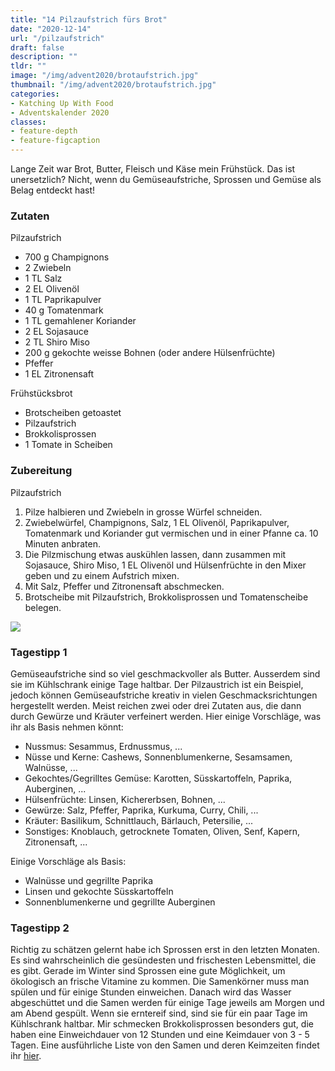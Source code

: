 ```yaml
---
title: "14 Pilzaufstrich fürs Brot"
date: "2020-12-14"
url: "/pilzaufstrich"
draft: false
description: ""
tldr: ""
image: "/img/advent2020/brotaufstrich.jpg"
thumbnail: "/img/advent2020/brotaufstrich.jpg"
categories:
- Katching Up With Food
- Adventskalender 2020
classes: 
- feature-depth
- feature-figcaption
---
```

Lange Zeit war Brot, Butter, Fleisch und Käse mein Frühstück. Das ist unersetzlich? Nicht, wenn du Gemüseaufstriche, Sprossen und Gemüse als Belag entdeckt hast!

<!--more-->

### Zutaten

Pilzaufstrich
- 700 g Champignons
- 2 Zwiebeln
- 1 TL Salz
- 2 EL Olivenöl
- 1 TL Paprikapulver
- 40 g Tomatenmark
- 1 TL gemahlener Koriander
- 2 EL Sojasauce
- 2 TL Shiro Miso
- 200 g gekochte weisse Bohnen (oder andere Hülsenfrüchte)
- Pfeffer
- 1 EL Zitronensaft

Frühstücksbrot
- Brotscheiben getoastet
- Pilzaufstrich
- Brokkolisprossen
- 1 Tomate in Scheiben


### Zubereitung

Pilzaufstrich
1. Pilze halbieren und Zwiebeln in grosse Würfel schneiden.
2. Zwiebelwürfel, Champignons, Salz, 1 EL Olivenöl, Paprikapulver, Tomatenmark und Koriander gut vermischen und in einer Pfanne ca. 10 Minuten anbraten.
3. Die Pilzmischung etwas auskühlen lassen, dann zusammen mit Sojasauce, Shiro Miso, 1 EL Olivenöl und Hülsenfrüchte in den Mixer geben und zu einem Aufstrich mixen.
4. Mit Salz, Pfeffer und Zitronensaft abschmecken.
5. Brotscheibe mit Pilzaufstrich, Brokkolisprossen und Tomatenscheibe belegen.

![](/img/advent2020/brotaufstrich.jpg)

### Tagestipp 1
Gemüseaufstriche sind so viel geschmackvoller als Butter. Ausserdem sind sie im Kühlschrank einige Tage haltbar. Der Pilzaustrich ist ein Beispiel, jedoch können Gemüseaufstriche kreativ in vielen Geschmacksrichtungen hergestellt werden. Meist reichen zwei oder drei Zutaten aus, die dann durch Gewürze und Kräuter verfeinert werden. Hier einige Vorschläge, was ihr als Basis nehmen könnt:

- Nussmus: Sesammus, Erdnussmus, ...
- Nüsse und Kerne: Cashews, Sonnenblumenkerne, Sesamsamen, Walnüsse, ...
- Gekochtes/Gegrilltes Gemüse: Karotten, Süsskartoffeln, Paprika, Auberginen, ...
- Hülsenfrüchte: Linsen, Kichererbsen, Bohnen, ...
- Gewürze: Salz, Pfeffer, Paprika, Kurkuma, Curry, Chili, ...
- Kräuter: Basilikum, Schnittlauch, Bärlauch, Petersilie, ...
- Sonstiges: Knoblauch, getrocknete Tomaten, Oliven, Senf, Kapern, Zitronensaft, ...

Einige Vorschläge als Basis:

- Walnüsse und gegrillte Paprika
- Linsen und gekochte Süsskartoffeln
- Sonnenblumenkerne und gegrillte Auberginen


### Tagestipp 2
Richtig zu schätzen gelernt habe ich Sprossen erst in den letzten Monaten. Es sind wahrscheinlich die gesündesten und frischesten Lebensmittel, die es gibt. Gerade im Winter sind Sprossen eine gute Möglichkeit, um ökologisch an frische Vitamine zu kommen. 
Die Samenkörner muss man spülen und für einige Stunden einweichen. Danach wird das Wasser abgeschüttet und die Samen werden für einige Tage jeweils am Morgen und am Abend gespült. Wenn sie erntereif sind, sind sie für ein paar Tage im Kühlschrank haltbar.
Mir schmecken Brokkolisprossen besonders gut, die haben eine Einweichdauer von 12 Stunden und eine Keimdauer von 3 - 5 Tagen. Eine ausführliche Liste von den Samen und deren Keimzeiten findet ihr [hier](https://sprossen-selbstgemacht.de/sorten/liste.htm).